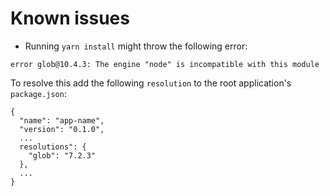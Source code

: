 # Known issues

- Running `yarn install` might throw the following error:
```
error glob@10.4.3: The engine "node" is incompatible with this module
```

To resolve this add the following `resolution` to the root application's `package.json`:
```
{
  "name": "app-name",
  "version": "0.1.0",
  ...
  resolutions": {
    "glob": "7.2.3"
  },
  ...
}
```
